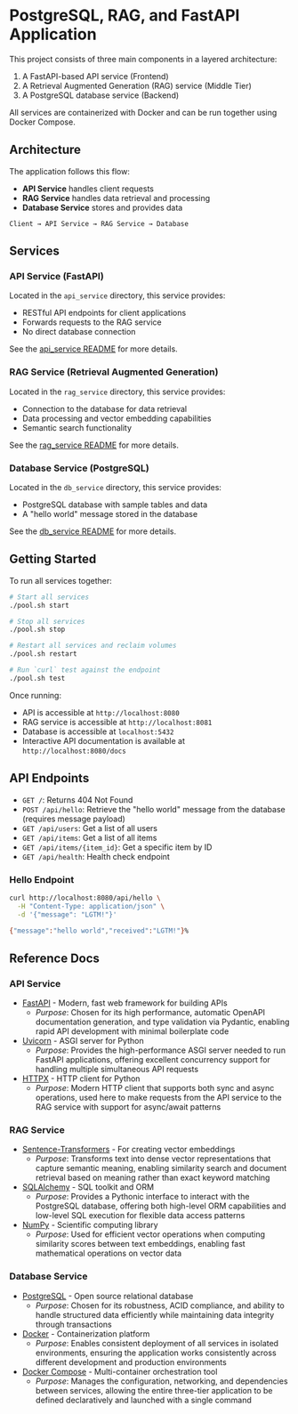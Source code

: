 # PostgreSQL, RAG, and FastAPI Application

This project consists of three main components in a layered architecture:
1. A FastAPI-based API service (Frontend)
2. A Retrieval Augmented Generation (RAG) service (Middle Tier)
3. A PostgreSQL database service (Backend)

All services are containerized with Docker and can be run together using Docker Compose.

## Architecture

The application follows this flow:
- **API Service** handles client requests
- **RAG Service** handles data retrieval and processing
- **Database Service** stores and provides data

```
Client → API Service → RAG Service → Database
```

## Services

### API Service (FastAPI)

Located in the `api_service` directory, this service provides:
- RESTful API endpoints for client applications
- Forwards requests to the RAG service
- No direct database connection

See the [api_service README](api_service/README.md) for more details.

### RAG Service (Retrieval Augmented Generation)

Located in the `rag_service` directory, this service provides:
- Connection to the database for data retrieval
- Data processing and vector embedding capabilities
- Semantic search functionality

See the [rag_service README](rag_service/README.md) for more details.

### Database Service (PostgreSQL)

Located in the `db_service` directory, this service provides:
- PostgreSQL database with sample tables and data
- A "hello world" message stored in the database

See the [db_service README](db_service/README.md) for more details.

## Getting Started

To run all services together:

```bash
# Start all services
./pool.sh start

# Stop all services
./pool.sh stop

# Restart all services and reclaim volumes
./pool.sh restart

# Run `curl` test against the endpoint
./pool.sh test
```

Once running:
- API is accessible at `http://localhost:8080`
- RAG service is accessible at `http://localhost:8081`
- Database is accessible at `localhost:5432`
- Interactive API documentation is available at `http://localhost:8080/docs`

## API Endpoints

- `GET /`: Returns 404 Not Found
- `POST /api/hello`: Retrieve the "hello world" message from the database (requires message payload)
- `GET /api/users`: Get a list of all users
- `GET /api/items`: Get a list of all items
- `GET /api/items/{item_id}`: Get a specific item by ID
- `GET /api/health`: Health check endpoint


### Hello Endpoint

```bash
curl http://localhost:8080/api/hello \
  -H "Content-Type: application/json" \
  -d '{"message": "LGTM!"}'

{"message":"hello world","received":"LGTM!"}%   
```

## Reference Docs

### API Service
- [FastAPI](https://fastapi.tiangolo.com/) - Modern, fast web framework for building APIs
  - *Purpose*: Chosen for its high performance, automatic OpenAPI documentation generation, and type validation via Pydantic, enabling rapid API development with minimal boilerplate code
- [Uvicorn](https://www.uvicorn.org/) - ASGI server for Python
  - *Purpose*: Provides the high-performance ASGI server needed to run FastAPI applications, offering excellent concurrency support for handling multiple simultaneous API requests
- [HTTPX](https://www.python-httpx.org/) - HTTP client for Python
  - *Purpose*: Modern HTTP client that supports both sync and async operations, used here to make requests from the API service to the RAG service with support for async/await patterns

### RAG Service
- [Sentence-Transformers](https://www.sbert.net/) - For creating vector embeddings
  - *Purpose*: Transforms text into dense vector representations that capture semantic meaning, enabling similarity search and document retrieval based on meaning rather than exact keyword matching
- [SQLAlchemy](https://docs.sqlalchemy.org/) - SQL toolkit and ORM
  - *Purpose*: Provides a Pythonic interface to interact with the PostgreSQL database, offering both high-level ORM capabilities and low-level SQL execution for flexible data access patterns
- [NumPy](https://numpy.org/doc/) - Scientific computing library
  - *Purpose*: Used for efficient vector operations when computing similarity scores between text embeddings, enabling fast mathematical operations on vector data

### Database Service
- [PostgreSQL](https://www.postgresql.org/docs/) - Open source relational database
  - *Purpose*: Chosen for its robustness, ACID compliance, and ability to handle structured data efficiently while maintaining data integrity through transactions
- [Docker](https://docs.docker.com/) - Containerization platform
  - *Purpose*: Enables consistent deployment of all services in isolated environments, ensuring the application works consistently across different development and production environments
- [Docker Compose](https://docs.docker.com/compose/) - Multi-container orchestration tool
  - *Purpose*: Manages the configuration, networking, and dependencies between services, allowing the entire three-tier application to be defined declaratively and launched with a single command



